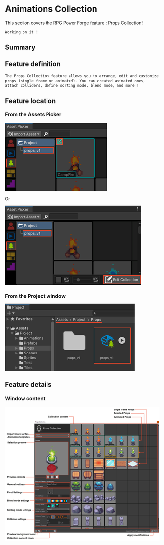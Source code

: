 # Animations Collection

This section covers the RPG Power Forge feature : Props Collection !

```admonish warning title="🛠️"
Working on it !
```

## Summary

## Feature definition
```admonish summary title="Props Collection"
The Props Collection feature allows you to arrange, edit and customize props (single frame or animated). You can created animated ones, attach colliders, define sorting mode, blend mode, and more !
```

## Feature location

### From the Assets Picker
![import_animation_window.png](../../../../../../media/user_manual/assets_management/props_collection/window_location_asset_picker_1.png)

Or

![import_animation_window.png](../../../../../../media/user_manual/assets_management/props_collection/window_location_asset_picker_2.png)

### From the Project window
![import_animation_window.png](../../../../../../media/user_manual/assets_management/props_collection/window_location_project.png)
## Feature details

### Window content
![import_animation_window.png](../../../../../../media/user_manual/assets_management/props_collection/window_content.gif)